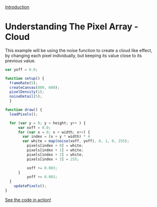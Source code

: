 [Introduction](../)


# Understanding The Pixel Array - Cloud

This example will be using the noise function to create a cloud like effect, by changing each pixel individually, but keeping its value close to its previous value.

```js
var yoff = 0.0;

function setup() {
  frameRate(5);
  createCanvas(800, 600);
  pixelDensity(1);
  noiseDetail(5);
  }

function draw() {
  loadPixels();

  for (var y = 0; y < height; y++ ) {
      var xoff = 0.0;
      for (var x = 0; x < width; x++) {
        var index = (x + y * width) * 4
        var white = map(noise(xoff, yoff), 0, 1, 0, 255);
          pixels[index + 0] = white;
          pixels[index + 1] = white;
          pixels[index + 2] = white;
          pixels[index + 3] = 255;

          xoff += 0.003;
      }
          yoff += 0.003;
  }
    updatePixels();
}
```

[See the code in action!](sketch.html)
